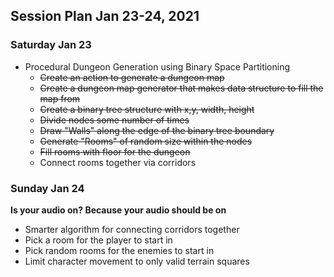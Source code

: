 ## Session Plan Jan 23-24, 2021

### Saturday Jan 23
- Procedural Dungeon Generation using Binary Space Partitioning
  - ~~Create an action to generate a dungeon map~~
  - ~~Create a dungeon map generator that makes data structure to fill the map from~~
  - ~~Create a binary tree structure with x,y, width, height~~
  - ~~Divide nodes some number of times~~
  - ~~Draw "Walls" along the edge of the binary tree boundary~~
  - ~~Generate "Rooms" of random size within the nodes~~
  - ~~Fill rooms with floor for the dungeon~~
  - Connect rooms together via corridors


### Sunday Jan 24
**Is your audio on? Because your audio should be on**

- Smarter algorithm for connecting corridors together
- Pick a room for the player to start in
- Pick random rooms for the enemies to start in
- Limit character movement to only valid terrain squares